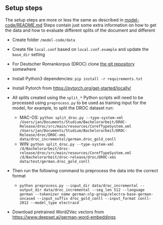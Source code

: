 ## Setup steps
The setup steps are more or less the same as described in [model-code/README.md](model-code/README.md)
Steps contain just some extra information on how to get the data and how to evaluate different splits of the document and different 
 - Create folder `/model-code/data`
 - Create file `local.conf` based on `local.conf.example` and update the `base_dir` setting
 - For Deutscher Romankorpus (DROC) clone [the git repository](https://gitlab2.informatik.uni-wuerzburg.de/kallimachos/DROC-Release) somewhere
 - Install Python3 dependencies: `pip install -r requirements.txt`
 - Install Pytorch from https://pytorch.org/get-started/locally/
 - All splits created using the `split_*` Python scripts will need to be processed using `preprocess.py` to be used as training input for the model, for example, to split the DROC dataset run:
   - MAC-OS: `python split_droc.py --type-system-xml /Users/jan/Documents/Studium/Bachelorarbeit/DROC-Release/droc/src/main/resources/CorefTypeSystem.xml /Users/jan/Documents/Studium/Bachelorarbeit/DROC-Release/droc/DROC-xmi data/droc_incremental/german.droc_gold_conll`
   - WIN: `python split_droc.py --type-system-xml /d/Bachelorarbeit/droc-release/droc/src/main/resources/CorefTypeSystem.xml /d/Bachelorarbeit/droc-release/droc/DROC-xmi data/test/german.droc_gold_conll`
 - Then run the following command to preprocess the data into the correct format
   - `python preprocess.py --input_dir data/droc_incremental --output_dir data/droc_incremental --seg_len 512 --language german --tokenizer_name german-nlp-group/electra-base-german-uncased --input_suffix droc_gold_conll --input_format conll-2012 --model_type electracd `

 - Download pretrained Word2Vec vectors from https://www.deepset.ai/german-word-embeddings